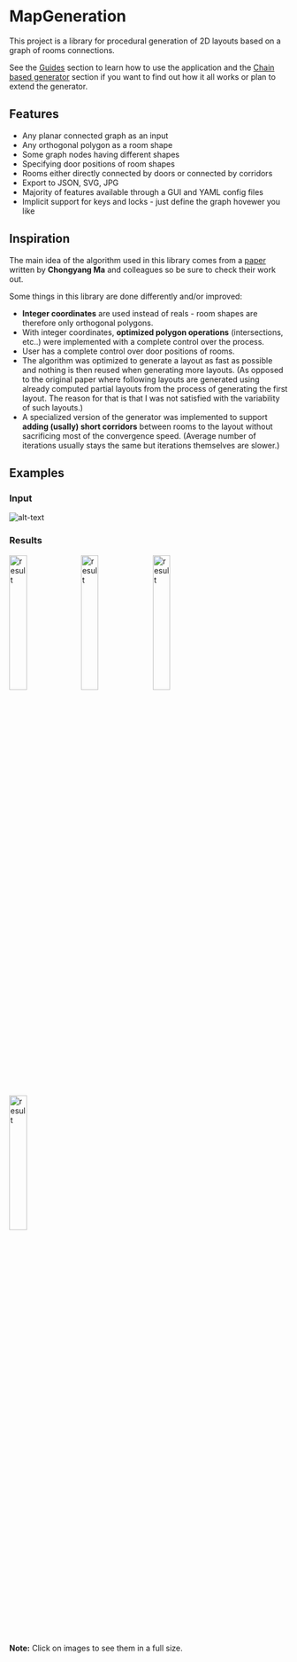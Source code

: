 # MapGeneration

This project is a library for procedural generation of 2D layouts based on a graph of rooms connections.

See the [Guides](guides.md) section to learn how to use the application and the [Chain based generator](chainBasedGenerator.md) section if you want to find out how it all works or plan to extend the generator.

## Features
- Any planar connected graph as an input
- Any orthogonal polygon as a room shape
- Some graph nodes having different shapes
- Specifying door positions of room shapes
- Rooms either directly connected by doors or connected by corridors
- Export to JSON, SVG, JPG
- Majority of features available through a GUI and YAML config files
- Implicit support for keys and locks - just define the graph hovewer you like

## Inspiration
The main idea of the algorithm used in this library comes from a [paper](http://chongyangma.com/publications/gl/index.html) written by **Chongyang Ma** and colleagues so be sure to check their work out.

Some things in this library are done differently and/or improved:
- **Integer coordinates** are used instead of reals - room shapes are therefore only orthogonal polygons.
- With integer coordinates, **optimized polygon operations** (intersections, etc..) were implemented with a complete control over the process.
- User has a complete control over door positions of rooms.
- The algorithm was optimized to generate a layout as fast as possible and nothing is then reused when generating more layouts. (As opposed to the original paper where following layouts are generated using already computed partial layouts from the process of generating the first layout. The reason for that is that I was not satisfied with the variability of such layouts.)
- A specialized version of the generator was implemented to support **adding (usally) short corridors** between rooms to the layout without sacrificing most of the convergence speed. (Average number of iterations usually stays the same but iterations themselves are slower.)

## Examples

### Input

![alt-text](https://ondrejnepozitek.github.io/MapGeneration/docs/assets/introduction/introduction.svg)

### Results

<div class="results">
  <a href="https://ondrejnepozitek.github.io/MapGeneration/docs/assets/introduction/0.jpg" target="_blank"><img width="25%" src="https://ondrejnepozitek.github.io/MapGeneration/docs/assets/introduction/0.jpg" alt="result"></a>
  <a href="https://ondrejnepozitek.github.io/MapGeneration/docs/assets/introduction/1.jpg" target="_blank"><img width="25%" src="https://ondrejnepozitek.github.io/MapGeneration/docs/assets/introduction/1.jpg" alt="result"></a>
  <a href="https://ondrejnepozitek.github.io/MapGeneration/docs/assets/introduction/2.jpg" target="_blank"><img width="25%" src="https://ondrejnepozitek.github.io/MapGeneration/docs/assets/introduction/2.jpg" alt="result"></a>
  <a href="https://ondrejnepozitek.github.io/MapGeneration/docs/assets/introduction/3.jpg" target="_blank"><img width="25%" src="https://ondrejnepozitek.github.io/MapGeneration/docs/assets/introduction/3.jpg" alt="result"></a>
</div>

**Note:** Click on images to see them in a full size.
